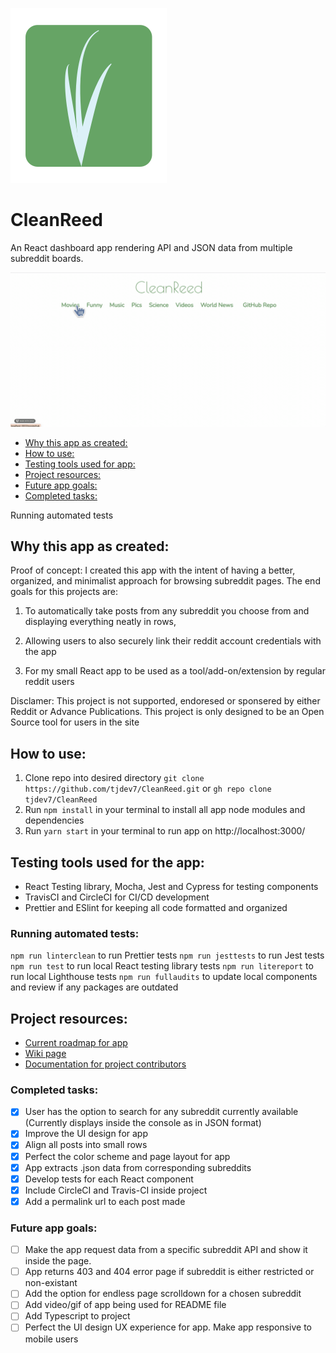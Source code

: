 ![App logo](./public/img/CleanReed_header_icon.svg)

# CleanReed

An React dashboard app rendering API and JSON data from multiple subreddit boards.


![CleanReed 04-03-2024 update](./public/img/CleanReed--Splashpage.gif)

- [Why this app as created:](#why-this-app-as-created)
- [How to use:](#how-to-use)
- [Testing tools used for app:](#testing-tools-used-for-app)
- [Project resources:](#project-resources)
- [Future app goals:](#future-app-goals)
- [Completed tasks:](#completed-tasks)

Running automated tests

## Why this app as created: 

Proof of concept: I created this app with the intent of having a better, organized, and minimalist approach for browsing subreddit pages. The end goals for this projects are:

1) To automatically take posts from any subreddit you choose from and displaying everything neatly in rows,

2) Allowing users to also securely link their reddit account credentials with the app

3) For my small React app to be used as a tool/add-on/extension by regular reddit users

Disclamer: This project is not supported, endoresed or sponsered by either Reddit or Advance Publications. This project is only designed to be an Open Source tool for users in the site
## How to use:

1. Clone repo into desired directory ```git clone https://github.com/tjdev7/CleanReed.git``` or ```gh repo clone tjdev7/CleanReed```
2. Run ```npm install``` in your terminal to install all app node modules and dependencies
3. Run ```yarn start``` in your terminal to run app on http://localhost:3000/

## Testing tools used for the app:

-   React Testing library, Mocha, Jest and Cypress for testing components
-   TravisCI and CircleCI for CI/CD development
-   Prettier and ESlint for keeping all code formatted and organized

### Running automated tests:

```npm run linterclean``` to run Prettier tests
```npm run jesttests``` to run Jest tests
```npm run test``` to run local React testing library tests
```npm run litereport``` to run local Lighthouse tests
```npm run fullaudits``` to update local components and review if any packages are outdated
## Project resources:

- [Current roadmap for app](https://github.com/tjdev7/CleanReed/projects/1)
- [Wiki page](https://github.com/tjdev7/CleanReed/wiki)
- [Documentation for project contributors](https://github.com/tjdev7/CleanReed/tree/main/docs)

### Completed tasks:

- [x] User has the option to search for any subreddit currently available (Currently displays inside the console as in JSON format) 
- [x] Improve the UI design for app
- [x] Align all posts into small rows
- [x] Perfect the color scheme and page layout for app 
- [x] App extracts .json data from corresponding subreddits
- [x] Develop tests for each React component
- [x] Include CircleCI and Travis-CI inside project
- [x] Add a permalink url to each post made

### Future app goals:

- [ ] Make the app request data from a specific subreddit API and show it inside the page.
- [ ] App returns 403 and 404 error page if subreddit is either restricted or non-existant
- [ ] Add the option for endless page scrolldown for a chosen subreddit
- [ ] Add video/gif of app being used for README file
- [ ] Add Typescript to project
- [ ] Perfect the UI design UX experience for app. Make app responsive to mobile users

